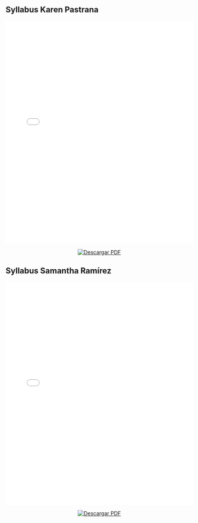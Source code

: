 ## Syllabus Karen Pastrana

<!Syllabus Proyectos Ingenieria 1_Karen_Pastrana>
<embed src="../../assets/archivos/Syllabus Proyectos Ingenieria 1_Karen_Pastrana.pdf" 
       type="application/pdf" 
       width="100%" 
       height="600px" />

<!-- Botón de descarga -->
<p align="center">
  <a href="../../assets/archivos/Syllabus Proyectos Ingenieria 1_Karen_Pastrana.pdf" download>
    <img src="https://img.shields.io/badge/Descargar-PDF-red?style=for-the-badge&logo=adobeacrobatreader" alt="Descargar PDF">
  </a>
</p>

## Syllabus Samantha Ramírez

<!Syllabus Proyectos Ingenieria 1_Samantha_Ramírez>
<embed src="../../assets/archivos/Syllabus Proyectos Ingenieria 1_Samantha_Ramírez.pdf" 
       type="application/pdf" 
       width="100%" 
       height="600px" />

<!-- Botón de descarga -->
<p align="center">
  <a href="../../assets/archivos/Syllabus Proyectos Ingenieria 1_Samantha_Ramírez.pdf" download>
    <img src="https://img.shields.io/badge/Descargar-PDF-red?style=for-the-badge&logo=adobeacrobatreader" alt="Descargar PDF">
  </a>
</p>
